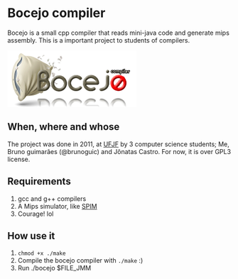 Bocejo compiler 
========================

Bocejo is a small cpp compiler that reads mini-java code and generate mips assembly.
This is a important project to students of compilers.

![Bocejo logo](./Bocejo.png)

## When, where and whose
The project was done in 2011, at [UFJF](http://www.ufjf.br) by 3 computer science students; Me, Bruno guimarães (@brunoguic) and Jônatas Castro. For now, it is over GPL3 license.

## Requirements

1. gcc and g++ compilers
2. A Mips simulator, like [SPIM](http://pages.cs.wisc.edu/~larus/spim.html)
3. Courage! lol 

## How use it

1. `chmod +x ./make` 
2. Compile the bocejo compiler with `./make` :) 
2. Run ./bocejo $FILE_JMM

